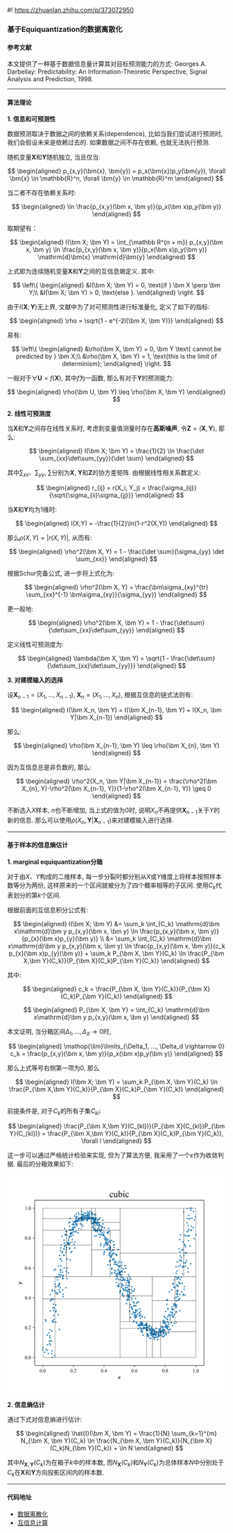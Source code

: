 #! https://zhuanlan.zhihu.com/p/373072950
### 基于Equiquantization的数据离散化

#### 参考文献

本文提供了一种基于数据信息量计算其对目标预测能力的方式: Georges A. Darbellay: Predictability: An Information-Theoretic Perspective, Signal Analysis and Prediction, 1998.

---

#### 算法理论

**1. 信息和可预测性**

数据预测取决于数据之间的依赖关系(dependence), 比如当我们尝试进行预测时, 我们会假设未来是依赖过去的. 如果数据之间不存在依赖, 也就无法执行预测.

随机变量$\bm{X}$和$\bm{Y}$随机独立, 当且仅当:

$$
\begin{aligned}
p_{x,y}(\bm{x}, \bm{y}) = p_x(\bm{x})p_y(\bm{y}), \forall \bm{x} \in \mathbb{R}^n, \forall \bm{y} \in \mathbb{R}^m
\end{aligned}
$$

当二者不存在依赖关系时:

$$
\begin{aligned}
\ln \frac{p_{x,y}(\bm x, \bm y)}{p_x(\bm x)p_y(\bm y)}
\end{aligned}
$$

取期望有：

$$
\begin{aligned}
I(\bm X; \bm Y) = \int_{\mathbb R^{n + m}} p_{x,y}(\bm x, \bm y) \ln \frac{p_{x,y}(\bm x, \bm y)}{p_x(\bm x)p_y(\bm y)} \mathrm{d}\bm{x} \mathrm{d}\bm{y}
\end{aligned}
$$

上式即为连续随机变量$\bm{X}$和$\bm{Y}$之间的互信息熵定义. 其中:

$$
\left\{
    \begin{aligned}
    &I(\bm X; \bm Y) = 0, \text{if } \bm X \perp \bm Y;\\
    &I(\bm X; \bm Y) > 0, \text{else }.
    \end{aligned}
\right.
$$

由于$I(\bm X; \bm Y)$无上界, 文献中为了对可预测性进行标准量化, 定义了如下的指标:

$$
\begin{aligned}
\rho = \sqrt{1 - e^{-2I(\bm X, \bm Y)}} 
\end{aligned}
$$

易有:

$$
\left\{
    \begin{aligned}
    &\rho(\bm X, \bm Y) = 0, \bm Y \text{ cannot be predicted by } \bm X;\\
    &\rho(\bm X, \bm Y) = 1, \text{this is the limit of determinism}; 
    \end{aligned}
\right.
$$

一般对于$\forall \bm U=f(\bm X)$, 其中$f$为一函数, 那么有对于$\bm Y$的预测能力:

$$
\begin{aligned}
\rho(\bm U, \bm Y) \leq \rho(\bm X, \bm Y)
\end{aligned}
$$

**2. 线性可预测度**

当$\bm X$和$\bm Y$之间存在线性关系时, 考虑到变量值测量时存在**高斯噪声**, 令$\bm Z = (\bm X, \bm Y)$, 那么:

$$
\begin{aligned}
I(\bm X; \bm Y) = \frac{1}{2} \ln \frac{\det \sum_{xx}\det\sum_{yy}}{\det \sum}
\end{aligned}
$$

其中$\sum_{xx}$、$\sum_{yy}$, $\sum$分别为$\bm X$, $\bm Y$和$\bm Z$的协方差矩阵. 由根据线性相关系数定义:

$$
\begin{aligned}
r_{ij} = r(X_i, Y_j) = \frac{\sigma_{ij}}{\sqrt{\sigma_{ii}\sigma_{jj}}}
\end{aligned}
$$

当$\bm X$和$\bm Y$均为1维时:

$$
\begin{aligned}
I(X;Y) = -\frac{1}{2}\ln(1-r^2(X,Y))
\end{aligned}
$$

那么$\rho(X,Y) = |r(X,Y)|$, 从而有:

$$
\begin{aligned}
\rho^2(\bm X, Y) = 1 - \frac{\det \sum}{\sigma_{yy} \det \sum_{xx}}
\end{aligned}
$$

根据Schur完备公式, 进一步将上式化为:

$$
\begin{aligned}
\rho^2(\bm X, Y) = \frac{\bm\sigma_{xy}^{tr} \sum_{xx}^{-1} \bm\sigma_{xy}}{\sigma_{yy}}
\end{aligned}
$$

更一般地:

$$
\begin{aligned}
\rho^2(\bm X, \bm Y) = 1 - \frac{\det\sum}{\det\sum_{xx}\det\sum_{yy}}
\end{aligned}
$$

定义线性可预测度为:

$$
\begin{aligned}
\lambda(\bm X, \bm Y) = \sqrt{1 - \frac{\det\sum}{\det\sum_{xx}\det\sum_{yy}}}
\end{aligned}
$$

**3. 对建模输入的选择**

设$\bm X_{n-1} = (X_1, ..., X_{n-1})$, $\bm X_{n} = (X_1, ..., X_{n})$, 根据互信息的链式法则有:

$$
\begin{aligned}
I(\bm X_n, \bm Y) = I(\bm X_{n-1}, \bm Y) + I(X_n, \bm Y|\bm X_{n-1})
\end{aligned}
$$

那么:

$$
\begin{aligned}
\rho(\bm X_{n-1}, \bm Y) \leq \rho(\bm X_{n}, \bm Y) 
\end{aligned}
$$

因为互信息总是非负数的, 那么:

$$
\begin{aligned}
\rho^2(X_n, \bm Y|\bm X_{n-1}) = \frac{\rho^2(\bm X_{n}, Y)-\rho^2(\bm X_{n-1}, Y)}{1-\rho^2(\bm X_{n-1}, Y)} \geq 0 
\end{aligned}
$$

不断选入$X$样本, $n$也不断增加, 当上式的值为0时, 说明$X_n$不再提供$\bm X_{n-1}$关于$Y$的新的信息. 那么可以使用$\rho(X_n, \bm Y|\bm X_{n-1})$来对建模输入进行选择.

---

#### 基于样本的信息熵估计

**1. marginal equiquantization分箱**

对于由$X$、$Y$构成的二维样本, 每一步分裂时都分别从$X$或$Y$维度上将样本按照样本数等分为两份, 这样原来的一个区间就被分为了四个概率相等的子区间. 使用$C_k$代表划分的第$k$个区间.

根据前面的互信息积分公式有:

$$
\begin{aligned}
I(\bm X; \bm Y) &= \sum_k \int_{C_k} \mathrm{d}\bm x\mathrm{d}\bm y p_{x,y}(\bm x, \bm y) \ln \frac{p_{x,y}(\bm x, \bm y)}{p_{x}(\bm x)p_{y}(\bm y)} \\
&= \sum_k \int_{C_k} \mathrm{d}\bm x\mathrm{d}\bm y p_{x,y}(\bm x, \bm y) \ln \frac{p_{x,y}(\bm x, \bm y)}{c_k p_{x}(\bm x)p_{y}(\bm y)} + \sum_k P_{\bm X, \bm Y}(C_k) \ln \frac{P_{\bm X,\bm Y}(C_k)}{P_{\bm X}(C_k)P_{\bm Y}(C_k)}
\end{aligned}
$$

其中:

$$
\begin{aligned}
c_k = \frac{P_{\bm X, \bm Y}(C_k)}{P_{\bm X}(C_k)P_{\bm Y}(C_k)} 
\end{aligned}
$$

$$
\begin{aligned}
P_{\bm X, \bm Y} = \int_{C_k} \mathrm{d}\bm x\mathrm{d}\bm y p_{x,y}(\bm x, \bm y) 
\end{aligned}
$$

本文证明, 当分箱区间$\Delta_1, ..., \Delta_d \rightarrow 0$时, 

$$
\begin{aligned}
\mathop{\lim}\limits_{\Delta_1, ..., \Delta_d \rightarrow 0} c_k = \frac{p_{x,y}(\bm x, \bm y)}{p_x(\bm x)p_y(\bm y)} 
\end{aligned}
$$

那么上式等号右侧第一项为0, 那么

$$
\begin{aligned}
I(\bm X; \bm Y) =  \sum_k P_{\bm X, \bm Y}(C_k) \ln \frac{P_{\bm X,\bm Y}(C_k)}{P_{\bm X}(C_k)P_{\bm Y}(C_k)} 
\end{aligned}
$$

前提条件是, 对于$C_k$的所有子集$C_{kl}$:

$$
\begin{aligned}
\frac{P_{\bm X,\bm Y}(C_{kl})}{P_{\bm X}(C_{kl})P_{\bm Y}(C_{kl})} = \frac{P_{\bm X,\bm Y}(C_k)}{P_{\bm X}(C_k)P_{\bm Y}(C_k)}, \forall l
\end{aligned}
$$

这一步可以通过严格统计检验来实现, 但为了算法方便, 我采用了一个$\varepsilon$作为收敛判据. 最后的分箱效果如下:

<img width = '' height ='' src ="../../img/partitions/cubic.png"/>



**2. 信息熵估计**

通过下式对信息熵进行估计:

$$
\begin{aligned}
\hat{I}(\bm X, \bm Y) = \frac{1}{N} \sum_{k=1}^{m} N_{\bm X, \bm Y}(C_k) \ln \frac{N_{\bm X, \bm Y}(C_k)}{N_{\bm X}(C_k)N_{\bm Y}(C_k)} + \ln N
\end{aligned}
$$

其中$N_{\bm X, \bm Y}(C_k)$为在箱子$k$中的样本数, 而$N_{\bm X}(C_k)$和$N_{\bm Y}(C_k)$为总体样本$N$中分别处于$C_k$在$\bm X$和$\bm Y$方向投影区间内的样本数.

---

#### 代码地址

* [数据离散化](https://github.com/Ulti-Dreisteine/data-information-measurement/tree/main/core/data_partition)
* [互信息计算](https://github.com/Ulti-Dreisteine/data-information-measurement/blob/main/core/entropy/binning_based/marginal_equiquant.py)

